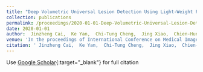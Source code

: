 ```yaml
---
title: "Deep Volumetric Universal Lesion Detection Using Light-Weight Pseudo 3D Convolution and Surface Point Regression"
collection: publications
permalink: /proceedings/2020-01-01-Deep-Volumetric-Universal-Lesion-Detection-Using-Light-Weight-Pseudo-3D-Convolution-and-Surface-Point-Regression
date: 2020-01-01
author:  Jinzheng Cai,  Ke Yan,  Chi-Tung Cheng,  Jing Xiao,  Chien-Hung Liao,  Le Lu,  <b>Adam P Harrison</b>, 
venue: 'In the proceedings of International Conference on Medical Image Computing and Computer-Assisted Intervention'
citation: ' Jinzheng Cai,  Ke Yan,  Chi-Tung Cheng,  Jing Xiao,  Chien-Hung Liao,  Le Lu,  <b>Adam P Harrison</b>, &quot;Deep Volumetric Universal Lesion Detection Using Light-Weight Pseudo 3D Convolution and Surface Point Regression.&quot; In the proceedings of International Conference on Medical Image Computing and Computer-Assisted Intervention, 2020.'
---
```

Use [Google Scholar](https://scholar.google.com/scholar?q=Deep+Volumetric+Universal+Lesion+Detection+Using+Light+Weight+Pseudo+3D+Convolution+and+Surface+Point+Regression){:target="_blank"} for full citation